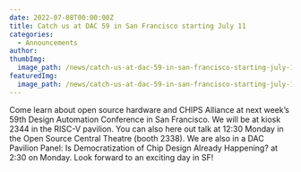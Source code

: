 ```yaml
---
date: 2022-07-08T00:00:00Z
title: Catch us at DAC 59 in San Francisco starting July 11
categories:
  - Announcements
author: 
thumbImg:
  image_path: /news/catch-us-at-dac-59-in-san-francisco-starting-july-11/share.png
featuredImg:
  image_path: /news/catch-us-at-dac-59-in-san-francisco-starting-july-11/share.png
---
```


Come learn about open source hardware and CHIPS Alliance at next week’s 59th Design Automation Conference in San Francisco. We will be at kiosk 2344 in the RISC-V pavilion. You can also here out talk at 12:30 Monday in the Open Source Central Theatre (booth 2338). We are also in a DAC Pavilion Panel: Is Democratization of Chip Design Already Happening? at 2:30 on Monday. Look forward to an exciting day in SF!